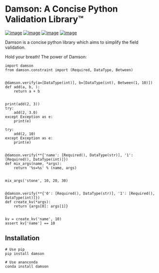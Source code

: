 Damson: A Concise Python Validation Library™
==========================

[![image](https://img.shields.io/pypi/v/damson.svg)](https://pypi.org/project/damson/)
[![image](https://img.shields.io/pypi/l/damson.svg)](https://pypi.org/project/damson/)
[![image](https://img.shields.io/pypi/pyversions/damson.svg)](https://pypi.org/project/requests/)
[![image](https://img.shields.io/github/contributors/xasync/damson.svg)](https://github.com/xasync/damson/graphs/contributors)

Damson is a concise python library which aims to simplify the field validation.

Hold your breath! The power of Damson:

``` {.sourceCode .python}
import damson
from damson.constraint import (Required, DataType, Between)


@damson.verify(a=[DataType(int)], b=[DataType(int), Between(1, 10)])
def add(a, b, ):
    return a + b


print(add(2, 3))
try:
    add(2, 3.0)
except Exception as e:
    print(e)

try:
    add(2, 10)
except Exception as e:
    print(e)


@damson.verify(**{'name': [Required(), DataType(str)], '1': [Required(), DataType(int)]})
def mix_args(name, *args):
    return '%s=%s' % (name, args)


mix_args('stone', 10, 20, 30)


@damson.verify(**{'0': [Required(), DataType(str)], '1': [Required(), DataType(int)]})
def create_kv(*args):
    return {args[0]: args[1]}


kv = create_kv('name', 10)
assert kv['name'] == 10 
```


Installation
------------

``` {.sourceCode .bash}
# Use pip
pip install damson

# Use ananconda
conda install damson
```